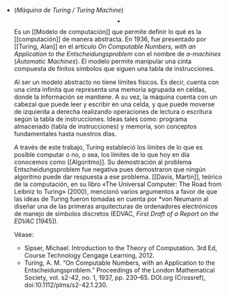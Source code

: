 - (_Máquina de Turing / Turing Machine_) $$\bullet$$ Es un [[Modelo de computación]] que permite definir lo qué es la [[computación]] de manera abstracta. En 1936, fue presentado por [[Turing, Alan]] en el artículo _On Computable Numbers, with an Application to the Entscheidungsproblem_ con el nombre de _a-machines_ (_Automatic Machines_). El modelo permite manipular una cinta compuesta de finitos símbolos que siguen una tabla de instrucciones. 
  
  Al ser un modelo abstracto no tiene límites físicos. Es decir, cuenta con una cinta infinita que representa una memoria agrupada en celdas, donde la información se mantiene. A su vez, la máquina cuenta con un cabezal que puede leer y escribir en una celda, y que puede moverse de izquierda a derecha realizando operaciones de lectura o escritura según la tabla de instrucciones. Ideas tales como: programa almacenado (tabla de instrucciones) y memoria, son conceptos fundamentales hasta nuestros días.
  
  A través de este trabajo, Turing estableció los límites de lo que es posible computar o no, o sea, los límites de lo que hoy en día conocemos como [[Algoritmo]]. Su demostración al problema Entscheidungsproblem fue negativa pues demostraron que ningún algoritmo puede dar respuesta a ese problema.  [[Davis, Martin]], teórico de la computación, en su libro «The Universal Computer: The Road from Leibniz to Turing» (2000), mencionó varios argumentos a favor de que las ideas de Turing fueron tomadas en cuenta por *von Neumann al diseñar una de las primeras arquitecturas de ordenadores electrónicos de manejo de símbolos discretos (EDVAC, _First Draft of a Report on the EDVAC_ [1945]).
  
  Véase:
	- Sipser, Michael. Introduction to the Theory of Computation. 3rd Ed, Course Technology Cengage Learning, 2012.
	- Turing, A. M. “On Computable Numbers, with an Application to the Entscheidungsproblem.” Proceedings of the London Mathematical Society, vol. s2-42, no. 1, 1937, pp. 230–65. DOI.org (Crossref), doi:10.1112/plms/s2-42.1.230.